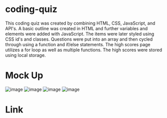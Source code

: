 # coding-quiz
This coding quiz was created by combining HTML, CSS, JavaScript, and API's. A basic outline was created in HTML and further variables and elements were added with JavaScript. The items were later styled using CSS id's and classes. Questions were put into an array and then cycled through using a function and if/else statements. The high scores page utilizes a for loop as well as multiple functions. The high scores were stored using local storage. 

# Mock Up
![image](https://user-images.githubusercontent.com/84876493/123889603-b684f800-d90a-11eb-92a4-dbd9de4e3aa8.png)
![image](https://user-images.githubusercontent.com/84876493/123889619-c0a6f680-d90a-11eb-8d31-68766e86d163.png)
![image](https://user-images.githubusercontent.com/84876493/123889631-c7356e00-d90a-11eb-9528-9dddc359b252.png)
![image](https://user-images.githubusercontent.com/84876493/123889652-d0bed600-d90a-11eb-9fa5-b4890af1047e.png)

# Link


